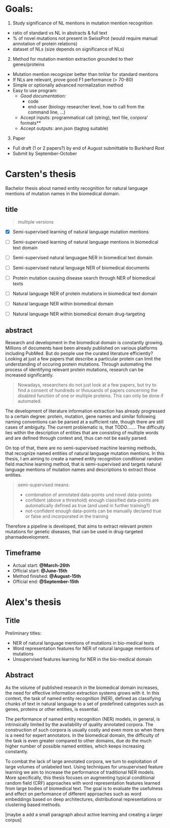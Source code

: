 # Goals:

1. Study significance of NL mentions in mutation mention recognition
  * ratio of standard vs NL in abstracts & full text
  * % of novel mutations not present in SwissProt (would require manual annotation of protein relations)
  * dataset of NLs (size depends on significance of NLs)
2. Method for mutation mention extraction grounded to their genes/proteins
  * Mutation mention recognizer better than tmVar for standard mentions
  * If NLs are relevant, prove good F1 performance (> 70-80)
  * Simple or optionally advanced normalization method
  * Easy to use program:
    * *Good documentation:*
      * code
      * end-user (biology researcher level, how to call from the command line, ...)
    * Accept inputs: programmatical call (string), text file, corpora' formats**
    * Accept outputs: ann.json (tagtog suitable)   
3. Paper
  * Full draft (1 or 2 papers?) by end of August submittable to Burkhard Rost
  * Submit by September-October




# Carsten's thesis

Bachelor thesis about named entity recognition for natural language mentions of mutation names in the biomedical domain.

## title
> multiple versions

- [X] Semi-supervised learning of natural language mutation mentions
- [ ] Semi-supervised learning of natural language mentions in biomedical text domain
- [ ] Semi-supervised natural languagae NER in biomedical text domain
- [ ] Semi-supervised natural language NER of biomedical documents
- [ ] Protein mutation causing disease search through NER of biomedical texts
- [ ] Natural language NER of protein mutations in biomedical text domain
- [ ] Natural language NER within biomedical domain
- [ ] Natural language NER within biomedical domain drug-targeting


## abstract
Research and development in the biomedical domain is constantly growing. Millions of documents have been already published on various platforms including PubMed. But do people use the curated literature efficiently?
Looking at just a few papers that describe a particular protein can limit the understanding of occuring protein mutations. Through automating the process of identifying relevant protein mutations, research can be increased significantly.
> Nowadays, researchers do not just look at a few papers, but try to find a consent of hundreds or thousands of papers concerning the disabled function of one or multiple proteins. This can only be done if automated.

The development of literature information extraction has already progressed to a certain degree: protein, mutation, gene names and similar following naming conventions can be parsed at a sufficient rate, though there are still cases of ambiguity. The current problematic is, that TODO.......
The difficulty lies within the description of entities that are consisting of multiple words and are defined through context and, thus can not be easily parsed.

On top of that, there are no semi-supervised machine learning methods, that recognize named entities of natural language mutation mentions. In this thesis, I am aiming to create a named entity recognition conditional random field machine learning method, that is semi-supervised and targets natural language mentions of mutation names and descriptions to extract those entities.
> semi-supervised means:
> - combination of annotated data-points und novel data-points
> - confident (above a threshold) enough classified data-points are automatically defined as true (and used in further training?)
> - not-confident enough data-points can be manually declared true or false and incorporated in the training


Therefore a pipeline is developed, that aims to extract relevant protein mutations for genetic diseases, that can be used in drug-targeted pharmadevelopment.

## Timeframe

* Actual start: **@March-26th**
* Official start: **@June-15th**
* Method finished: **@August-15th**
* Official end: **@September-15th**

# Alex's thesis 

## Title
Preliminary titles:
* NER of natural language mentions of mutations in bio-medical texts
* Word representation features for NER of natural language mentions of mutations
* Unsupervised features learning for NER in the bio-medical domain

## Abstract
As the volume of published research in the biomedical domain increases, the need for effective information extraction systems grows with it. In this context, the task of named entity recognition (NER), defined as classifying chunks of text in natural language to a set of predefined categories such as genes, proteins or other entities, is essential.

The performance of named entity recognition (NER) models, in general, is intrinsically limited by the availability of quality annotated corpora. The construction of such corpora is usually costly and even more so when there is a need for expert annotators. In the biomedical domain, the difficulty of the task is even greater compared to other domains, due do the much higher number of possible named entities, which keeps increasing constantly.

To combat the lack of large annotated corpora, we turn to exploitation of large volumes of unlabeled text. Using techniques for unsupervised feature learning we aim to increase the performance of traditional NER models. More specifically, this thesis focuses on augmenting typical conditional random field (CRF) approaches with word representation features learned from large bodies of biomedical text. The goal is to evaluate the usefulness and effect on performance of different approaches such as word embeddings based on deep architectures, distributional representations or clustering based methods. 

[maybe a add a small paragraph about active learning and creating a larger corpus]


